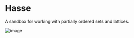 # Hasse

A sandbox for working with partially ordered sets and lattices.

![image](https://cloud.githubusercontent.com/assets/6801001/26026992/222cd0c8-37d4-11e7-971e-df24fa3a5ba2.png)
